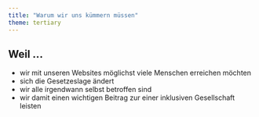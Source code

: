 ```yaml
---
title: "Warum wir uns kümmern müssen"
theme: tertiary
---
```

## Weil ...

- wir mit unseren Websites möglichst viele Menschen erreichen möchten
- sich die Gesetzeslage ändert
- wir alle irgendwann selbst betroffen sind
- wir damit einen wichtigen Beitrag zur einer inklusiven Gesellschaft leisten